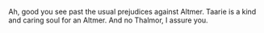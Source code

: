 Ah, good  you see past the  usual prejudices against Altmer. Taarie is a kind and  caring soul for an Altmer. And no Thalmor, I assure you.
